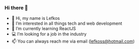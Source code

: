 ### Hi there 👋

- 👋 Hi, my name is Lefkos
- 👀 I’m interested in all things tech and web development
- 🌱 I’m currently learning ReactJS
- 💻 I’m looking for a job in the industry
- 📫 You can always reach me via email (lefkoss@hotmail.com)
